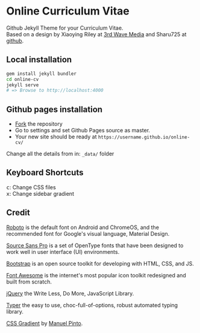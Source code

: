 # Online Curriculum Vitae

Github Jekyll Theme for your Curriculum Vitae.  
Based on a design by Xiaoying Riley at [3rd Wave Media](http://themes.3rdwavemedia.com/) and Sharu725 at [github](http://github.com/sharu725/online-cv/).

## Local installation
```bash
gem install jekyll bundler
cd online-cv
jekyll serve
# => Browse to http://localhost:4000
```

## Github pages installation

* [Fork](https://github.com/devbynyden/online-cv/fork) the repository
* Go to settings and set Github Pages source as master.
* Your new site should be ready at `https://username.github.io/online-cv/`

Change all the details from in: ``_data/`` folder

## Keyboard Shortcuts
<kbd>c</kbd>: Change CSS files  
<kbd>x</kbd>: Change sidebar gradient

## Credit
[Roboto](http://github.com/google/roboto) is the default font on Android and ChromeOS, and the recommended font for Google's visual language, Material Design.

[Source Sans Pro](http://github.com/adobe-fonts/source-sans-pro) is a set of OpenType fonts that have been designed to work well in user interface (UI) environments.

[Bootstrap](https://getbootstrap.com/) is an open source toolkit for developing with HTML, CSS, and JS.


[Font Awesome](https://fontawesome.com/) is the internet's most popular icon toolkit redesigned and built from scratch.


[jQuery](https://jquery.com/) the Write Less, Do More, JavaScript Library.

[Typer](https://github.com/qodesmith/typer) the easy to use, choc-full-of-options, robust automated typing library.

[CSS Gradient](https://codepen.io/P1N2O/pen/pyBNzX) by [Manuel Pinto](https://manuelpinto.in/).
